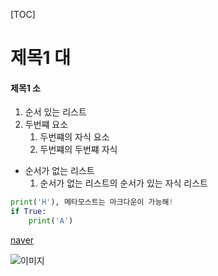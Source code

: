 [TOC]

# 제목1 대
#### 제목1 소

1. 순서 있는 리스트
2. 두번쨰 요소
    1. 두번쨰의 자식 요소
    2. 두번쨰의 두번쨰 자식
- 순서가 없는 리스트
    1. 순서가 없는 리스트의 순서가 있는 자식 리스트

```python
print('H'), 메타모스트는 마크다운이 가능해!
if True:
    print('A')
```
[naver](https://www.naver.com)

![이미지]('주소')

